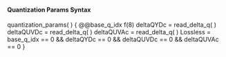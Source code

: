 #### Quantization Params Syntax

<div class="syntax">
quantization_params( ) {
    @@base_q_idx                                                        f(8)
    deltaQYDc = read_delta_q( )
    deltaQUVDc = read_delta_q( )
    deltaQUVAc = read_delta_q( )
    Lossless = base_q_idx == 0 && deltaQYDc == 0
                               && deltaQUVDc == 0 && deltaQUVAc == 0
}
</div>
